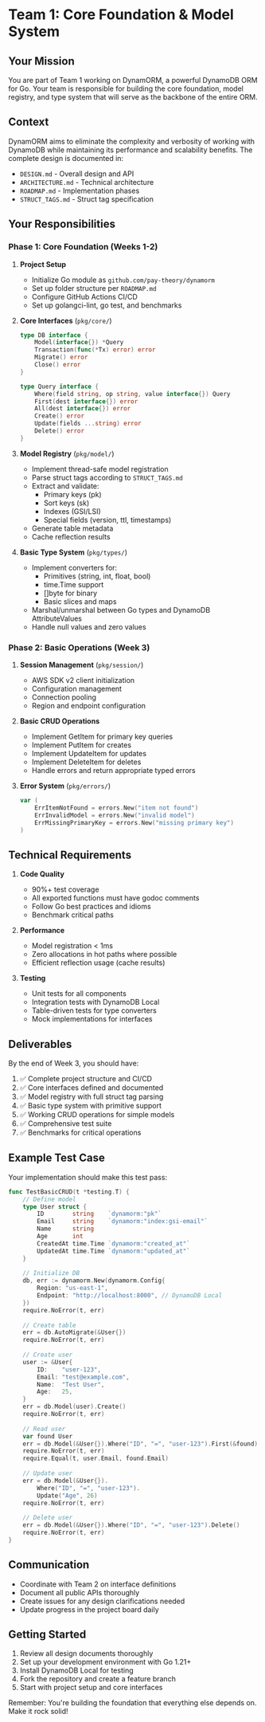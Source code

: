 # Team 1: Core Foundation & Model System

## Your Mission

You are part of Team 1 working on DynamORM, a powerful DynamoDB ORM for Go. Your team is responsible for building the core foundation, model registry, and type system that will serve as the backbone of the entire ORM.

## Context

DynamORM aims to eliminate the complexity and verbosity of working with DynamoDB while maintaining its performance and scalability benefits. The complete design is documented in:
- `DESIGN.md` - Overall design and API
- `ARCHITECTURE.md` - Technical architecture 
- `ROADMAP.md` - Implementation phases
- `STRUCT_TAGS.md` - Struct tag specification

## Your Responsibilities

### Phase 1: Core Foundation (Weeks 1-2)

1. **Project Setup**
   - Initialize Go module as `github.com/pay-theory/dynamorm`
   - Set up folder structure per `ROADMAP.md`
   - Configure GitHub Actions CI/CD
   - Set up golangci-lint, go test, and benchmarks

2. **Core Interfaces** (`pkg/core/`)
   ```go
   type DB interface {
       Model(interface{}) *Query
       Transaction(func(*Tx) error) error
       Migrate() error
       Close() error
   }
   
   type Query interface {
       Where(field string, op string, value interface{}) Query
       First(dest interface{}) error
       All(dest interface{}) error
       Create() error
       Update(fields ...string) error
       Delete() error
   }
   ```

3. **Model Registry** (`pkg/model/`)
   - Implement thread-safe model registration
   - Parse struct tags according to `STRUCT_TAGS.md`
   - Extract and validate:
     - Primary keys (pk)
     - Sort keys (sk)
     - Indexes (GSI/LSI)
     - Special fields (version, ttl, timestamps)
   - Generate table metadata
   - Cache reflection results

4. **Basic Type System** (`pkg/types/`)
   - Implement converters for:
     - Primitives (string, int, float, bool)
     - time.Time support
     - []byte for binary
     - Basic slices and maps
   - Marshal/unmarshal between Go types and DynamoDB AttributeValues
   - Handle null values and zero values

### Phase 2: Basic Operations (Week 3)

1. **Session Management** (`pkg/session/`)
   - AWS SDK v2 client initialization
   - Configuration management
   - Connection pooling
   - Region and endpoint configuration

2. **Basic CRUD Operations**
   - Implement GetItem for primary key queries
   - Implement PutItem for creates
   - Implement UpdateItem for updates
   - Implement DeleteItem for deletes
   - Handle errors and return appropriate typed errors

3. **Error System** (`pkg/errors/`)
   ```go
   var (
       ErrItemNotFound = errors.New("item not found")
       ErrInvalidModel = errors.New("invalid model")
       ErrMissingPrimaryKey = errors.New("missing primary key")
   )
   ```

## Technical Requirements

1. **Code Quality**
   - 90%+ test coverage
   - All exported functions must have godoc comments
   - Follow Go best practices and idioms
   - Benchmark critical paths

2. **Performance**
   - Model registration < 1ms
   - Zero allocations in hot paths where possible
   - Efficient reflection usage (cache results)

3. **Testing**
   - Unit tests for all components
   - Integration tests with DynamoDB Local
   - Table-driven tests for type converters
   - Mock implementations for interfaces

## Deliverables

By the end of Week 3, you should have:

1. ✅ Complete project structure and CI/CD
2. ✅ Core interfaces defined and documented
3. ✅ Model registry with full struct tag parsing
4. ✅ Basic type system with primitive support
5. ✅ Working CRUD operations for simple models
6. ✅ Comprehensive test suite
7. ✅ Benchmarks for critical operations

## Example Test Case

Your implementation should make this test pass:

```go
func TestBasicCRUD(t *testing.T) {
    // Define model
    type User struct {
        ID        string    `dynamorm:"pk"`
        Email     string    `dynamorm:"index:gsi-email"`
        Name      string
        Age       int
        CreatedAt time.Time `dynamorm:"created_at"`
        UpdatedAt time.Time `dynamorm:"updated_at"`
    }
    
    // Initialize DB
    db, err := dynamorm.New(dynamorm.Config{
        Region: "us-east-1",
        Endpoint: "http://localhost:8000", // DynamoDB Local
    })
    require.NoError(t, err)
    
    // Create table
    err = db.AutoMigrate(&User{})
    require.NoError(t, err)
    
    // Create user
    user := &User{
        ID:    "user-123",
        Email: "test@example.com",
        Name:  "Test User",
        Age:   25,
    }
    err = db.Model(user).Create()
    require.NoError(t, err)
    
    // Read user
    var found User
    err = db.Model(&User{}).Where("ID", "=", "user-123").First(&found)
    require.NoError(t, err)
    require.Equal(t, user.Email, found.Email)
    
    // Update user
    err = db.Model(&User{}).
        Where("ID", "=", "user-123").
        Update("Age", 26)
    require.NoError(t, err)
    
    // Delete user
    err = db.Model(&User{}).Where("ID", "=", "user-123").Delete()
    require.NoError(t, err)
}
```

## Communication

- Coordinate with Team 2 on interface definitions
- Document all public APIs thoroughly
- Create issues for any design clarifications needed
- Update progress in the project board daily

## Getting Started

1. Review all design documents thoroughly
2. Set up your development environment with Go 1.21+
3. Install DynamoDB Local for testing
4. Fork the repository and create a feature branch
5. Start with project setup and core interfaces

Remember: You're building the foundation that everything else depends on. Make it rock solid! 
